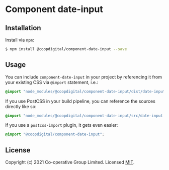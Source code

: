 # Component date-input

## Installation
Install via `npm`:
```bash
$ npm install @coopdigital/component-date-input --save
```

## Usage
You can include `component-date-input` in your project by referencing it from your existing CSS via `@import` statement, i.e.:
```css
@import "node_modules/@coopdigital/component-date-input/dist/date-input.css";
```

If you use PostCSS in your build pipeline, you can reference the sources directly like so:
```css
@import "node_modules/@coopdigital/component-date-input/src/date-input.pcss";
```

If you use a `postcss-import` plugin, it gets even easier:
```css
@import "@coopdigital/component-date-input";
```


## License
Copyright (c) 2021 Co-operative Group Limited.
Licensed [MIT](https://github.com/coopdigital/coop-frontend/blob/master/LICENSE).

 